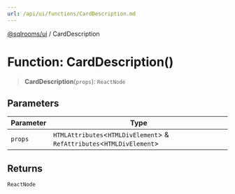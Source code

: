```yaml
---
url: /api/ui/functions/CardDescription.md
---
```

[@sqlrooms/ui](../index.md) / CardDescription

# Function: CardDescription()

> **CardDescription**(`props`): `ReactNode`

## Parameters

| Parameter | Type |
| ------ | ------ |
| `props` | `HTMLAttributes`<`HTMLDivElement`> & `RefAttributes`<`HTMLDivElement`> |

## Returns

`ReactNode`
